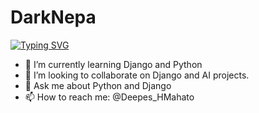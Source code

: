 ﻿# DarkNepa
 [![Typing SVG](https://readme-typing-svg.demolab.com?font=Fira+Code&pause=1000&width=435&lines=Wellcome+to+Dark+Nepal)](https://git.io/typing-svg)


- 🌱 I’m currently learning Django and Python
- 👯 I’m looking to collaborate on Django and AI projects.
- 💬 Ask me about Python and Django
- 📫 How to reach me: @Deepes_HMahato
